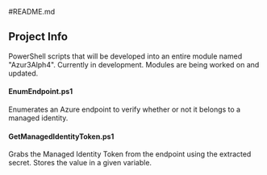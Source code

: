 #README.md

## Project Info
PowerShell scripts that will be developed into an entire module named "Azur3Alph4". Currently in development. Modules are being worked on and updated.

#### EnumEndpoint.ps1
Enumerates an Azure endpoint to verify whether or not it belongs to a managed identity.

#### GetManagedIdentityToken.ps1
Grabs the Managed Identity Token from the endpoint using the extracted secret. Stores the value in a given variable.

